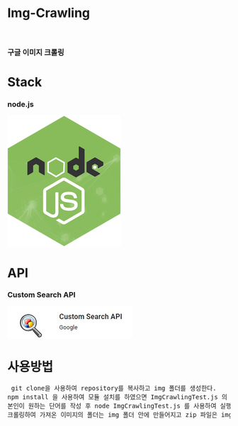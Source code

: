 # Img-Crawling

<br>
<h3>구글 이미지 크롤링</h3>

# Stack

<h3>node.js</h3>
<img src="./node.jpg">

# API

<h3>Custom Search API</h3>
<img src="./rea.jpg">

# 사용방법

<pre> git clone을 사용하여 repository를 복사하고 img 폴더를 생성한다. 
npm install 을 사용하여 모듈 설치를 하였으면 ImgCrawlingTest.js 의 keyWord 에 
본인이 원하는 단어를 작성 후 node ImgCrawlingTest.js 를 사용하여 실행한다.
크롤링하여 가져온 이미지의 폴더는 img 폴더 안에 만들어지고 zip 파일은 img 하위에 만들어진다.</pre>
